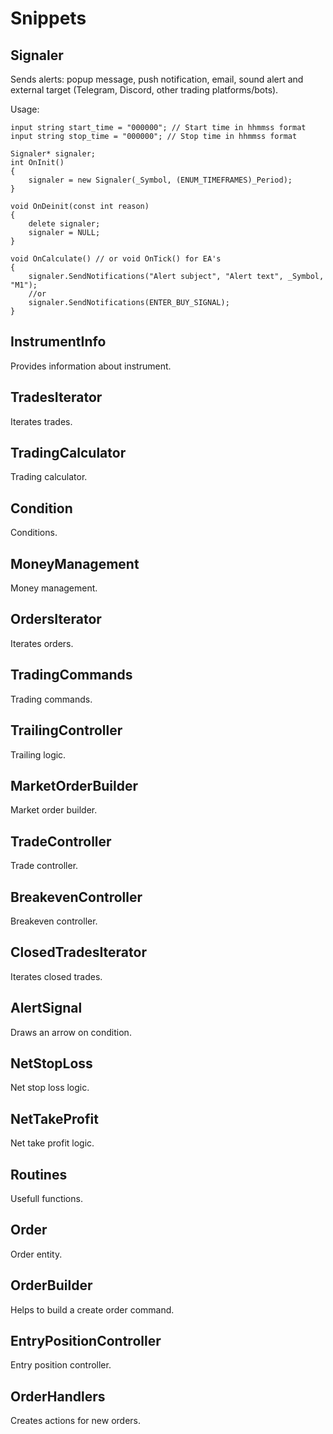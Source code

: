 # Snippets

## Signaler

Sends alerts: popup message, push notification, email, sound alert and external target (Telegram, Discord, other trading platforms/bots).

Usage:

    input string start_time = "000000"; // Start time in hhmmss format
    input string stop_time = "000000"; // Stop time in hhmmss format

    Signaler* signaler;
    int OnInit()
    {
        signaler = new Signaler(_Symbol, (ENUM_TIMEFRAMES)_Period);
    }

    void OnDeinit(const int reason)
    {
        delete signaler;
        signaler = NULL;
    }

    void OnCalculate() // or void OnTick() for EA's
    {
        signaler.SendNotifications("Alert subject", "Alert text", _Symbol, "M1");
        //or
        signaler.SendNotifications(ENTER_BUY_SIGNAL);
    }

## InstrumentInfo

Provides information about instrument.

## TradesIterator

Iterates trades.

## TradingCalculator

Trading calculator.

## Condition

Conditions.

## MoneyManagement

Money management.

## OrdersIterator

Iterates orders.

## TradingCommands

Trading commands.

## TrailingController

Trailing logic.

## MarketOrderBuilder

Market order builder.

## TradeController

Trade controller.

## BreakevenController

Breakeven controller.

## ClosedTradesIterator

Iterates closed trades.

## AlertSignal

Draws an arrow on condition.

## NetStopLoss

Net stop loss logic.

## NetTakeProfit

Net take profit logic.

## Routines

Usefull functions.

## Order

Order entity.

## OrderBuilder

Helps to build a create order command.

## EntryPositionController

Entry position controller.

## OrderHandlers

Creates actions for new orders.